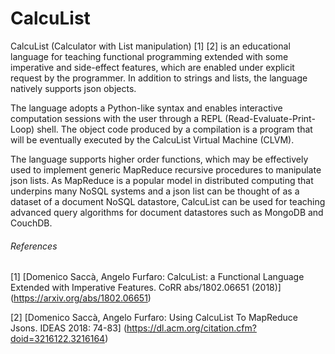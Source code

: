 # CalcuList
CalcuList (Calculator with List manipulation) [1] [2] is an educational language for teaching functional programming extended with some imperative and side-effect features, which are enabled under explicit request by the programmer. In addition to strings and  lists, the language natively supports json objects.

The language adopts a Python-like syntax and enables interactive computation sessions with the user through a REPL (Read-Evaluate-Print-Loop) shell. The object code produced by a compilation is a program that will be eventually executed by the CalcuList Virtual Machine (CLVM).

The language supports higher order functions, which  may be effectively used to implement generic MapReduce  recursive procedures to manipulate json lists. As MapReduce is a popular model in distributed computing that underpins many NoSQL systems and a json list can be thought of as a dataset of a document NoSQL datastore, CalcuList can be used for teaching advanced query algorithms for document datastores such as MongoDB and CouchDB.

###### References
[1] [Domenico Saccà, Angelo Furfaro: CalcuList: a Functional Language Extended with Imperative Features. CoRR abs/1802.06651 (2018)]  (https://arxiv.org/abs/1802.06651)

[2] [Domenico Saccà, Angelo Furfaro: Using CalcuList To MapReduce Jsons. IDEAS 2018: 74-83]  (https://dl.acm.org/citation.cfm?doid=3216122.3216164)
